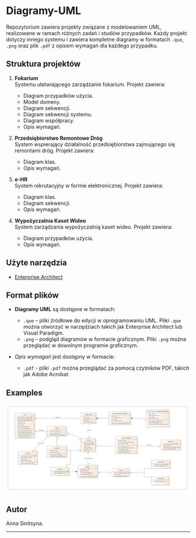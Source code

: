 # Diagramy-UML 

Repozytorium zawiera projekty związane z modelowaniem UML, realizowane w ramach różnych zadań i studiów przypadków. Każdy projekt dotyczy innego systemu i zawiera kompletne diagramy w formatach `.que`, `.png` oraz plik `.pdf` z opisem wymagań dla każdego przypadku.

## Struktura projektów
1. **Fokarium**  
   Systemu ułatwiającego zarządzanie fokarium. Projekt zawiera:
   - Diagram przypadków użycia.
   - Model domeny.
   - Diagram sekwencji.
   - Diagram sekwencji systemu.
   - Diagram współpracy.
   - Opis wymagań.
   
2. **Przedsiębiorstwo Remontowe Dróg**  
   System wspierający działalność przedsiębiorstwa zajmującego się remontami dróg. Projekt zawiera:
   - Diagram klas.
   - Opis wymagań.

3. **e-HR**  
   System rekrutacyjny w formie elektronicznej. Projekt zawiera:
   - Diagram klas.
   - Diagram sekwencji.
   - Opis wymagań.
   	
4. **Wypożyczalnia Kaset Wideo**  
   System zarządzania wypożyczalnią kaset wideo. Projekt zawiera:
   - Diagram przypadków użycia.
   - Opis wymagań.
    
## Użyte narzędzia
- [Enterprise Architect](https://sparxsystems.com)

## Format plików
- **Diagramy UML** są dostępne w formatach:
  - `.que` – pliki źródłowe do edycji w oprogramowaniu UML. Pliki `.que` można otworzyć w narzędziach takich jak Enterprise Architect lub Visual Paradigm.
  - `.png` – podgląd diagramów w formacie graficznym. Pliki `.png` można przeglądać w dowolnym programie graficznym.

- *Opis wymagań* jest dostępny w formacie: 
  - `.pdf` - pliki `.pdf` można przeglądać za pomocą czytników PDF, takich jak Adobe Acrobat.
  
## Examples
![Przykład diagramu klas](Przedsiębiorstwo_Remontowe_Dróg\Diagram_klass-Przedsiębiorstwo_Remontowe_Dróg.png)

## Autor
Anna Sinitsyna.

---
